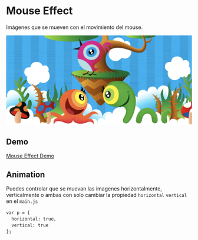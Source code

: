 # Mouse Effect
Imágenes que se mueven con el movimiento del mouse.

![Mouse Effect](https://github.com/micazoyolli/mouse-effect/blob/master/img/screenshot.png)

## Demo
[Mouse Effect Demo](https://micazoyolli.github.io/mouse-effect/)

## Animation
Puedes controlar que se muevan las imagenes horizontalmente, verticalmente o ambas con solo cambiar la propiedad `horizontal` `vertical` en el `main.js`

```html
var p = {
  horizontal: true,
  vertical: true
};
```
